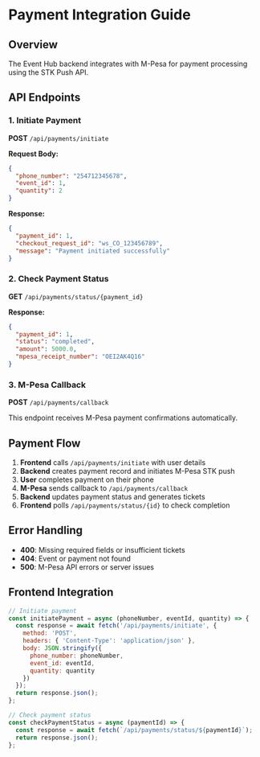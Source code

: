 # Payment Integration Guide

## Overview
The Event Hub backend integrates with M-Pesa for payment processing using the STK Push API.

## API Endpoints

### 1. Initiate Payment
**POST** `/api/payments/initiate`

**Request Body:**
```json
{
  "phone_number": "254712345678",
  "event_id": 1,
  "quantity": 2
}
```

**Response:**
```json
{
  "payment_id": 1,
  "checkout_request_id": "ws_CO_123456789",
  "message": "Payment initiated successfully"
}
```

### 2. Check Payment Status
**GET** `/api/payments/status/{payment_id}`

**Response:**
```json
{
  "payment_id": 1,
  "status": "completed",
  "amount": 5000.0,
  "mpesa_receipt_number": "OEI2AK4Q16"
}
```

### 3. M-Pesa Callback
**POST** `/api/payments/callback`

This endpoint receives M-Pesa payment confirmations automatically.

## Payment Flow

1. **Frontend** calls `/api/payments/initiate` with user details
2. **Backend** creates payment record and initiates M-Pesa STK push
3. **User** completes payment on their phone
4. **M-Pesa** sends callback to `/api/payments/callback`
5. **Backend** updates payment status and generates tickets
6. **Frontend** polls `/api/payments/status/{id}` to check completion

## Error Handling

- **400**: Missing required fields or insufficient tickets
- **404**: Event or payment not found
- **500**: M-Pesa API errors or server issues

## Frontend Integration

```javascript
// Initiate payment
const initiatePayment = async (phoneNumber, eventId, quantity) => {
  const response = await fetch('/api/payments/initiate', {
    method: 'POST',
    headers: { 'Content-Type': 'application/json' },
    body: JSON.stringify({
      phone_number: phoneNumber,
      event_id: eventId,
      quantity: quantity
    })
  });
  return response.json();
};

// Check payment status
const checkPaymentStatus = async (paymentId) => {
  const response = await fetch(`/api/payments/status/${paymentId}`);
  return response.json();
};
```